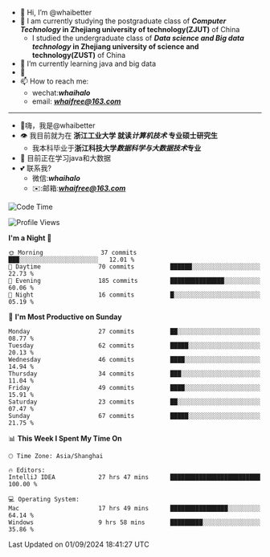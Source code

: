- 👋 Hi, I’m @whaibetter
- 👀 I am currently studying the postgraduate class of ***Computer Technology* in Zhejiang university of technology(ZJUT)** of China
  -  I studied the undergraduate class of ***Data science and Big data technology* in Zhejiang university of science and technology(ZUST)** of China
- 🌱 I’m currently learning java and big data
- 💞️ 
- 📫 How to reach me: 
  - wechat:***whaihalo***
  - email: ***whaifree@163.com***
 ------------------------
- 👋嗨，我是@whaibetter
- 👁 我目前就为在 **浙江工业大学 就读*计算机技术* 专业硕士研究生**
  - 我本科毕业于**浙江科技大学*数据科学与大数据技术*专业**
- 🌴 目前正在学习java和大数据
- 💕 联系我?
  - 微信:***whaihalo***
  - ✉️:邮箱:***whaifree@163.com***

<!--START_SECTION:waka-->
![Code Time](http://img.shields.io/badge/Code%20Time-409%20hrs%2024%20mins-blue)

![Profile Views](http://img.shields.io/badge/Profile%20Views-0-blue)

**I'm a Night 🦉** 

```text
🌞 Morning                37 commits          ███░░░░░░░░░░░░░░░░░░░░░░   12.01 % 
🌆 Daytime                70 commits          ██████░░░░░░░░░░░░░░░░░░░   22.73 % 
🌃 Evening                185 commits         ███████████████░░░░░░░░░░   60.06 % 
🌙 Night                  16 commits          █░░░░░░░░░░░░░░░░░░░░░░░░   05.19 % 
```
📅 **I'm Most Productive on Sunday** 

```text
Monday                   27 commits          ██░░░░░░░░░░░░░░░░░░░░░░░   08.77 % 
Tuesday                  62 commits          █████░░░░░░░░░░░░░░░░░░░░   20.13 % 
Wednesday                46 commits          ████░░░░░░░░░░░░░░░░░░░░░   14.94 % 
Thursday                 34 commits          ███░░░░░░░░░░░░░░░░░░░░░░   11.04 % 
Friday                   49 commits          ████░░░░░░░░░░░░░░░░░░░░░   15.91 % 
Saturday                 23 commits          ██░░░░░░░░░░░░░░░░░░░░░░░   07.47 % 
Sunday                   67 commits          █████░░░░░░░░░░░░░░░░░░░░   21.75 % 
```


📊 **This Week I Spent My Time On** 

```text
🕑︎ Time Zone: Asia/Shanghai

🔥 Editors: 
IntelliJ IDEA            27 hrs 47 mins      █████████████████████████   100.00 % 

💻 Operating System: 
Mac                      17 hrs 49 mins      ████████████████░░░░░░░░░   64.14 % 
Windows                  9 hrs 58 mins       █████████░░░░░░░░░░░░░░░░   35.86 % 
```


 Last Updated on 01/09/2024 18:41:27 UTC
<!--END_SECTION:waka-->
